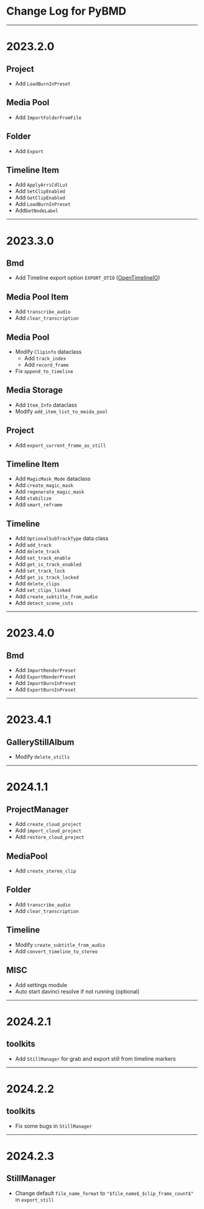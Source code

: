 # Change Log for PyBMD
----
# 2023.2.0
## Project
- Add `LoadBurnInPreset`

## Media Pool
- Add `ImportFolderFromFile`

## Folder
- Add `Export`

## Timeline Item
- Add `ApplyArriCdlLut`
- Add `SetClipEnabled`
- Add `GetClipEnabled`
- Add `LoadBurnInPreset`
- Add`GetNodeLabel`
-----
# 2023.3.0
## Bmd
- Add Timeline export option `EXPORT_OTIO` ([OpenTimelineIO](https://github.com/AcademySoftwareFoundation/OpenTimelineIO))

## Media Pool Item
- Add `transcribe_audio`
- Add `clear_transcription`

## Media Pool
- Modify `Clipinfo` dataclass
  - Add `track_index`
  - Add `record_frame`
- Fix `append_to_timeline`
  
## Media Storage
- Add `Item_Info` dataclass
- Modify `add_item_list_to_meida_pool`
  
## Project
- Add `export_current_frame_as_still`

## Timeline Item
- Add `MagicMask_Mode` dataclass
- Add `create_magic_mask`
- Add `regenerate_magic_mask`
- Add `stabilize`
- Add `smart_reframe`

## Timeline
- Add `OptionalSubTrackType` data class
- Add `add_track`
- Add `delete_track`
- Add `set_track_enable`
- Add `get_is_track_enabled`
- Add `set_track_lock`
- Add `get_is_track_locked`
- Add `delete_clips`
- Add `set_clips_linked`
- Add `create_subtitle_from_audio`
- Add `detect_scene_cuts`
----

# 2023.4.0
## Bmd
- Add `ImportRenderPreset`
- Add `ExportRenderPreset`
- Add `ImportBurnInPreset`
- Add `ExportBurnInPreset`

----
# 2023.4.1
## GalleryStillAlbum
- Modify `delete_stills`

---

# 2024.1.1
## ProjectManager
- Add `create_cloud_project`
- Add `import_cloud_project`
- Add `restore_cloud_project`

## MediaPool
- Add `create_stereo_clip`

## Folder
- Add `transcribe_audio`
- Add `clear_transcription`

## Timeline
- Modify `create_subtitle_from_audio`
- Add `convert_timeline_to_stereo`

## MISC
- Add settings module
- Auto start davinci resolve if not running (optional)
----
# 2024.2.1
## toolkits
- Add `StillManager` for grab and export still from timeline markers
------
# 2024.2.2
## toolkits
- Fix some bugs in `StillManager`

--------
# 2024.2.3
## StillManager
- Change default `file_name_format` to `"$file_name$_$clip_frame_count$"` in `export_still`
